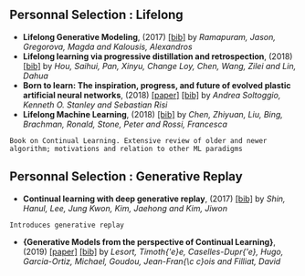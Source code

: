 
## Personnal Selection : Lifelong
- **Lifelong Generative Modeling**, (2017) [[bib]](../bibtex.bib#L404-L410)  by *Ramapuram, Jason, Gregorova, Magda and Kalousis, Alexandros*
- **Lifelong learning via progressive distillation and retrospection**, (2018) [[bib]](../bibtex.bib#L494-L501)  by *Hou, Saihui, Pan, Xinyu, Change Loy, Chen, Wang, Zilei and Lin, Dahua*
- **Born to learn: The inspiration, progress, and future of evolved plastic artificial neural networks**, (2018) [[paper]](http://www.sciencedirect.com/science/article/pii/S0893608018302120)  [[bib]](../bibtex.bib#L604-L616)  by *Andrea Soltoggio, Kenneth O. Stanley and Sebastian Risi*
- **Lifelong Machine Learning**, (2018) [[bib]](../bibtex.bib#L727-L735)  by *Chen, Zhiyuan, Liu, Bing, Brachman, Ronald, Stone, Peter and Rossi, Francesca*
``` 
Book on Continual Learning. Extensive review of older and newer algorithm; motivations and relation to other ML paradigms
``` 

## Personnal Selection : Generative Replay
- **Continual learning with deep generative replay**, (2017) [[bib]](../bibtex.bib#L57-L64)  by *Shin, Hanul, Lee, Jung Kwon, Kim, Jaehong and Kim, Jiwon*
``` 
Introduces generative replay
``` 
- **{Generative Models from the perspective of Continual Learning}**, (2019) [[paper]](https://hal.archives-ouvertes.fr/hal-01951954)  [[bib]](../bibtex.bib#L390-L402)  by *Lesort, Timoth{\'e}e, Caselles-Dupr{\'e}, Hugo, Garcia-Ortiz, Michael, Goudou, Jean-Fran{\c c}ois and Filliat, David*
